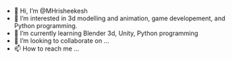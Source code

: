 - 👋 Hi, I’m @MHrisheekesh
- 👀 I’m interested in 3d modelling and animation, game developement, and Python programming.
- 🌱 I’m currently learning Blender 3d, Unity, Python programming
- 💞️ I’m looking to collaborate on ...
- 📫 How to reach me ...

<!---
MHrisheekesh/MHrisheekesh is a ✨ special ✨ repository because its `README.md` (this file) appears on your GitHub profile.
You can click the Preview link to take a look at your changes.
--->
